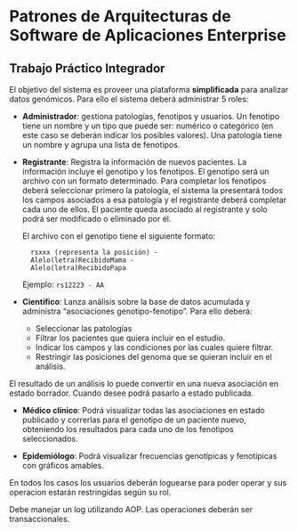 # Patrones de Arquitecturas de Software de Aplicaciones Enterprise

## Trabajo Práctico Integrador

El objetivo del sistema es proveer una plataforma **simplificada** para analizar datos genómicos.
Para ello el sistema deberá administrar 5 roles:

* **Administrador**: gestiona patologías, fenotipos y usuarios. Un fenotipo tiene un nombre y un tipo que puede ser: numérico o categórico (en este caso se deberán indicar los posibles valores). Una patología tiene un nombre y agrupa una lista de fenotipos.

* **Registrante**: Registra la información de nuevos pacientes. La información incluye el genotipo y los fenotipos. El genotipo será un archivo con un formato determinado. Para completar los fenotipos deberá seleccionar primero la patología, el sistema la presentará todos los campos asociados a esa patología y el registrante deberá completar cada uno de ellos. El paciente queda asociado al registrante y solo podrá ser modificado o eliminado por él.

  El archivo con el genotipo tiene el siguiente formato:

  ```
    rsxxx (representa la posición) -
    Alelo(letra)RecibidoMama -
    Alelo(letra)RecibidoPapa
  ```

  Ejemplo: `rs12223 - AA`

* **Científico**: Lanza análisis sobre la base de datos acumulada  y administra “asociaciones genotipo-fenotipo”. Para ello deberá:
  * Seleccionar las patologías
  * Filtrar los pacientes que quiera incluir en el estudio.
  * Indicar los campos y las condiciones por las cuales quiere filtrar.
  * Restringir las posiciones del genoma que se quieran incluir en el análisis.

El resultado de un análisis lo puede convertir en una nueva asociación en estado borrador. Cuando desee podrá pasarlo a estado publicada.

* **Médico clínico**: Podrá visualizar todas las asociaciones en estado publicado y correrlas para el genotipo de un paciente nuevo, obteniendo los resultados para cada uno de los fenotipos seleccionados.

* **Epidemiólogo**: Podrá visualizar frecuencias genotípicas y fenotípicas con gráficos amables.

En todos los casos los usuarios deberán loguearse para poder operar y sus operacion estarán restringidas según su rol.

Debe manejar un log utilizando AOP. Las operaciones deberán ser transaccionales.

